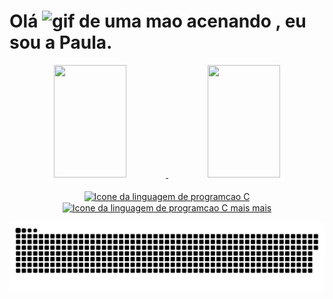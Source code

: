   # Olá <img width=40 alt = "gif de uma mao acenando" src="https://raw.githubusercontent.com/kaueMarques/kaueMarques/master/hi.gif" > , eu sou a Paula.

<div align = center> 
  <!-- Quadro de stars-->
  <a href = "https://github.com/Paula-Talim">
  <img height="180em" img width="48%" src="https://github-readme-stats.vercel.app/api?username=Paula-Talim&show_icons=true&theme=radical&include_all_commits=true&count_private=true"/>
  <!-- Quadro de linguagens mais usadas -->
  <img height="180em" img width="48%" src="https://github-readme-stats.vercel.app/api/top-langs/?username=Paula-Talim&layout=compact&langs_count=7&theme=radical"/>
</div>

<!-- Icones de linguagens que eu uso-->
<div style = "display: inline_block" align = center> <br>
  <img align = "center" alt = "Icone da linguagem de programcao C" height="50" width="40" src="https://cdn.jsdelivr.net/gh/devicons/devicon/icons/c/c-original.svg">
  <img align="center" alt = "Icone da linguagem de programcao C mais mais" height="50" width="40" src="https://cdn.jsdelivr.net/gh/devicons/devicon/icons/cplusplus/cplusplus-original.svg">

</div>

<!-- Animacao Cobrinha -->
![Snake animation](https://github.com/Paula-Talim/Paula-Talim/blob/output/github-contribution-grid-snake.svg)
